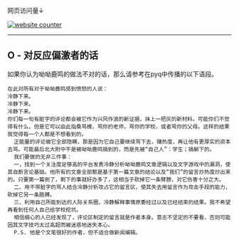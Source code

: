 网页访问量↓

<!-- hitwebcounter Code START -->
<a href="http://www.hitwebcounter.com" target="blank">
<img src="http://hitwebcounter.com/counter/counter.php?page=7147697&style=0036&nbdigits=7&type=page&initCount=0" title="website counter" Alt="website counter"   border="0" >
</a>                                        <br/>
                                        <!-- hitwebcounter.com --><a href="http://www.hitwebcounter.com" title="" 
                                        target="_blank" style="font-family: ; 
                                        font-size: px; color: #; text-decoration:  ;">
                                        </a>   

-----------------------------

## O - 对反应偏激者的话

如果你认为呦呦鹿鸣的做法不对的话，那么请参考在pyq中传播的以下语段。
```
在此对所有对于呦呦鹿鸣感到愤怒的人说：
冷静下来。
冷静下来。
冷静下来。
你们每一句有脏字的评论都会被它作为兴风作浪的新证据，抹上一把灰的新材料。可能你们不觉得有什么，但是它可以由此指桑骂槐，骂你的老师，骂你的学校，或者骂你的父母。这样的结果我觉得每一个人都是不想看到的。
  正能量的评论被它全部隐瞒，那是因为它自己要继续骂下去，赚热度，再让他有更厚实的资本去骂。可能最后北大附中不是被呦呦鹿鸣搞到的，而是先被“自己人”：学生；搞躺下的。
  我们要做的无非三件事：
  一，找到一个关注度足够高的平台发表冷静分析呦呦鹿鸣文章逻辑以及文字游戏中的漏洞，使其自断言论基础。他所有的文章全部都是基于第一篇文章的结论以及“我们”的留言炒热度炒出来的。只要第一篇倒了，剩下的事就好办多了，这相当于砍掉它一条臂膀，对它伤害十分之大。
  二、用不带脏字的骂人结合冷静分析攻占它的留言区，使其失去用留言作为攻击手段的能力，砍掉它另一条胳膊。
  三、利用自己所能到达的人际关系圈，冷静解释事情原委经过以及已经结束的结果。我不希望再看到任何人自己给学校挖坑。
  相信细心的人已经发现了，评论区制定的留言就是作者本身。意志不坚定的不要看，否则可能因其文字技巧太过高超而被迷惑地迷失本心。
  P.S. 他是个文笔很好的作者，但不适合做新闻编辑。
```
